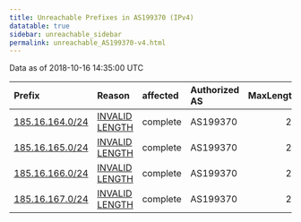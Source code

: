 ```yaml
---
title: Unreachable Prefixes in AS199370 (IPv4)
datatable: true
sidebar: unreachable_sidebar
permalink: unreachable_AS199370-v4.html
---
```


Data as of 2018-10-16 14:35:00 UTC


<div class="datatable-begin"></div>

| Prefix                                                   | Reason                                                                                                     | affected   | Authorized AS   |   MaxLength | Anchor                                         |   unreachable /24s |
|:---------------------------------------------------------|:-----------------------------------------------------------------------------------------------------------|:-----------|:----------------|------------:|:-----------------------------------------------|-------------------:|
| [185.16.164.0/24](https://stat.ripe.net/185.16.164.0/24) | [INVALID LENGTH](https://rpki-validator.ripe.net/announcement-preview?asn=AS199370&prefix=185.16.164.0/24) | complete   | AS199370        |          22 | [RIPE](unreachable_RIPE_NCC_RPKI_Root-v4.html) |                  1 |
| [185.16.165.0/24](https://stat.ripe.net/185.16.165.0/24) | [INVALID LENGTH](https://rpki-validator.ripe.net/announcement-preview?asn=AS199370&prefix=185.16.165.0/24) | complete   | AS199370        |          22 | [RIPE](unreachable_RIPE_NCC_RPKI_Root-v4.html) |                  1 |
| [185.16.166.0/24](https://stat.ripe.net/185.16.166.0/24) | [INVALID LENGTH](https://rpki-validator.ripe.net/announcement-preview?asn=AS199370&prefix=185.16.166.0/24) | complete   | AS199370        |          22 | [RIPE](unreachable_RIPE_NCC_RPKI_Root-v4.html) |                  1 |
| [185.16.167.0/24](https://stat.ripe.net/185.16.167.0/24) | [INVALID LENGTH](https://rpki-validator.ripe.net/announcement-preview?asn=AS199370&prefix=185.16.167.0/24) | complete   | AS199370        |          22 | [RIPE](unreachable_RIPE_NCC_RPKI_Root-v4.html) |                  1 |

<div class="datatable-end"></div>